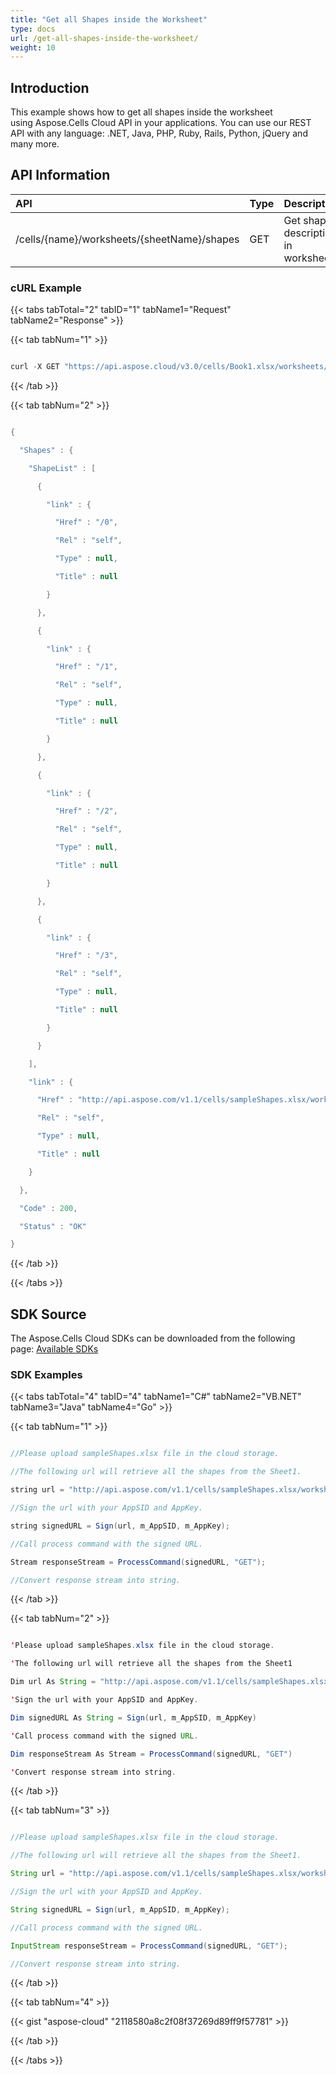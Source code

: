 ```yaml
---
title: "Get all Shapes inside the Worksheet"
type: docs
url: /get-all-shapes-inside-the-worksheet/
weight: 10
---
```


## **Introduction**
This example shows how to get all shapes inside the worksheet using Aspose.Cells Cloud API in your applications. You can use our REST API with any language: .NET, Java, PHP, Ruby, Rails, Python, jQuery and many more.
## **API Information**

|**API**|**Type**|**Description**|**Resource Link**|
| :- | :- | :- | :- |
|/cells/{name}/worksheets/{sheetName}/shapes|GET|Get shapes description in worksheet|[GetWorksheetShapes](https://apireference.aspose.cloud/cells/#/Shapes/GetWorksheetShapes)|
### **cURL Example**
{{< tabs tabTotal="2" tabID="1" tabName1="Request" tabName2="Response" >}}

{{< tab tabNum="1" >}}

```java

curl -X GET "https://api.aspose.cloud/v3.0/cells/Book1.xlsx/worksheets/Sheet1/shapes" -H "accept: application/json" -H "x-aspose-client: Containerize.Swagger"

```

{{< /tab >}}

{{< tab tabNum="2" >}}

```java

{

  "Shapes" : {

    "ShapeList" : [

      {

        "link" : {

          "Href" : "/0",

          "Rel" : "self",

          "Type" : null,

          "Title" : null

        }

      },

      {

        "link" : {

          "Href" : "/1",

          "Rel" : "self",

          "Type" : null,

          "Title" : null

        }

      },

      {

        "link" : {

          "Href" : "/2",

          "Rel" : "self",

          "Type" : null,

          "Title" : null

        }

      },

      {

        "link" : {

          "Href" : "/3",

          "Rel" : "self",

          "Type" : null,

          "Title" : null

        }

      }

    ],

    "link" : {

      "Href" : "http://api.aspose.com/v1.1/cells/sampleShapes.xlsx/worksheets/Sheet1/shapes",

      "Rel" : "self",

      "Type" : null,

      "Title" : null

    }

  },

  "Code" : 200,

  "Status" : "OK"

}

```

{{< /tab >}}

{{< /tabs >}}
## **SDK Source**
The Aspose.Cells Cloud SDKs can be downloaded from the following page: [Available SDKs](/cells/available-sdks/)
### **SDK Examples**
{{< tabs tabTotal="4" tabID="4" tabName1="C#" tabName2="VB.NET" tabName3="Java" tabName4="Go" >}}

{{< tab tabNum="1" >}}

```java

//Please upload sampleShapes.xlsx file in the cloud storage.

//The following url will retrieve all the shapes from the Sheet1.

string url = "http://api.aspose.com/v1.1/cells/sampleShapes.xlsx/worksheets/Sheet1/shapes";

//Sign the url with your AppSID and AppKey.

string signedURL = Sign(url, m_AppSID, m_AppKey);

//Call process command with the signed URL.

Stream responseStream = ProcessCommand(signedURL, "GET");

//Convert response stream into string.

```

{{< /tab >}}

{{< tab tabNum="2" >}}

```java

'Please upload sampleShapes.xlsx file in the cloud storage.

'The following url will retrieve all the shapes from the Sheet1

Dim url As String = "http://api.aspose.com/v1.1/cells/sampleShapes.xlsx/worksheets/Sheet1/shapes"

'Sign the url with your AppSID and AppKey.

Dim signedURL As String = Sign(url, m_AppSID, m_AppKey)

'Call process command with the signed URL.

Dim responseStream As Stream = ProcessCommand(signedURL, "GET")

'Convert response stream into string.

```

{{< /tab >}}

{{< tab tabNum="3" >}}

```java

//Please upload sampleShapes.xlsx file in the cloud storage.

//The following url will retrieve all the shapes from the Sheet1.

String url = "http://api.aspose.com/v1.1/cells/sampleShapes.xlsx/worksheets/Sheet1/shapes";

//Sign the url with your AppSID and AppKey.

String signedURL = Sign(url, m_AppSID, m_AppKey);

//Call process command with the signed URL.

InputStream responseStream = ProcessCommand(signedURL, "GET");

//Convert response stream into string.

```

{{< /tab >}}

{{< tab tabNum="4" >}}

{{< gist "aspose-cloud" "2118580a8c2f08f37269d89ff9f57781" >}}

{{< /tab >}}

{{< /tabs >}}
